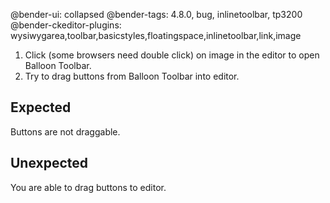 @bender-ui: collapsed
@bender-tags: 4.8.0, bug, inlinetoolbar, tp3200
@bender-ckeditor-plugins: wysiwygarea,toolbar,basicstyles,floatingspace,inlinetoolbar,link,image

1. Click (some browsers need double click) on image in the editor to open Balloon Toolbar.
2. Try to drag buttons from Balloon Toolbar into editor.

## Expected

Buttons are not draggable.

## Unexpected

You are able to drag buttons to editor.